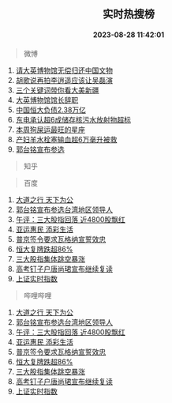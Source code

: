 <div align="center"><h2>实时热搜榜</h2><h4>2023-08-28 11:42:01</h4></div>

> 微博  

1. [请大英博物馆无偿归还中国文物](https://s.weibo.com/weibo?q=%23%E8%AF%B7%E5%A4%A7%E8%8B%B1%E5%8D%9A%E7%89%A9%E9%A6%86%E6%97%A0%E5%81%BF%E5%BD%92%E8%BF%98%E4%B8%AD%E5%9B%BD%E6%96%87%E7%89%A9%23&t=31&band_rank=1&Refer=top)<br />
2. [胡歌说再拍李逍遥应该让吴磊演](https://s.weibo.com/weibo?q=%23%E8%83%A1%E6%AD%8C%E8%AF%B4%E5%86%8D%E6%8B%8D%E6%9D%8E%E9%80%8D%E9%81%A5%E5%BA%94%E8%AF%A5%E8%AE%A9%E5%90%B4%E7%A3%8A%E6%BC%94%23&t=31&band_rank=2&Refer=top)<br />
3. [三个关键词带你看大美新疆](https://s.weibo.com/weibo?q=%23%E4%B8%89%E4%B8%AA%E5%85%B3%E9%94%AE%E8%AF%8D%E5%B8%A6%E4%BD%A0%E7%9C%8B%E5%A4%A7%E7%BE%8E%E6%96%B0%E7%96%86%23&t=31&band_rank=3&Refer=top)<br />
4. [大英博物馆馆长辞职](https://s.weibo.com/weibo?q=%23%E5%A4%A7%E8%8B%B1%E5%8D%9A%E7%89%A9%E9%A6%86%E9%A6%86%E9%95%BF%E8%BE%9E%E8%81%8C%23&t=31&band_rank=4&Refer=top)<br />
5. [中国恒大负债2.38万亿](https://s.weibo.com/weibo?q=%23%E4%B8%AD%E5%9B%BD%E6%81%92%E5%A4%A7%E8%B4%9F%E5%80%BA2.38%E4%B8%87%E4%BA%BF%23&t=31&band_rank=5&Refer=top)<br />
6. [东电承认超6成储存核污水放射物超标](https://s.weibo.com/weibo?q=%23%E4%B8%9C%E7%94%B5%E6%89%BF%E8%AE%A4%E8%B6%856%E6%88%90%E5%82%A8%E5%AD%98%E6%A0%B8%E6%B1%A1%E6%B0%B4%E6%94%BE%E5%B0%84%E7%89%A9%E8%B6%85%E6%A0%87%23&t=31&band_rank=6&Refer=top)<br />
7. [本周狗屎运最旺的星座](https://s.weibo.com/weibo?q=%E6%9C%AC%E5%91%A8%E7%8B%97%E5%B1%8E%E8%BF%90%E6%9C%80%E6%97%BA%E7%9A%84%E6%98%9F%E5%BA%A7&t=31&band_rank=7&Refer=top)<br />
8. [产妇羊水栓塞输血超6万毫升被救](https://s.weibo.com/weibo?q=%23%E4%BA%A7%E5%A6%87%E7%BE%8A%E6%B0%B4%E6%A0%93%E5%A1%9E%E8%BE%93%E8%A1%80%E8%B6%856%E4%B8%87%E6%AF%AB%E5%8D%87%E8%A2%AB%E6%95%91%23&t=31&band_rank=8&Refer=top)<br />
9. [郭台铭宣布参选](https://s.weibo.com/weibo?q=%23%E9%83%AD%E5%8F%B0%E9%93%AD%E5%AE%A3%E5%B8%83%E5%8F%82%E9%80%89%23&t=31&band_rank=9&Refer=top)<br />

> 知乎  


> 百度  

1. [大道之行 天下为公](https://www.baidu.com/s?wd=%E5%A4%A7%E9%81%93%E4%B9%8B%E8%A1%8C+%E5%A4%A9%E4%B8%8B%E4%B8%BA%E5%85%AC&sa=fyb_news&rsv_dl=fyb_news)<br />
2. [郭台铭宣布参选台湾地区领导人](https://www.baidu.com/s?wd=%E9%83%AD%E5%8F%B0%E9%93%AD%E5%AE%A3%E5%B8%83%E5%8F%82%E9%80%89%E5%8F%B0%E6%B9%BE%E5%9C%B0%E5%8C%BA%E9%A2%86%E5%AF%BC%E4%BA%BA&sa=fyb_news&rsv_dl=fyb_news)<br />
3. [午评：三大股指回落 近4800股飘红](https://www.baidu.com/s?wd=%E5%8D%88%E8%AF%84%EF%BC%9A%E4%B8%89%E5%A4%A7%E8%82%A1%E6%8C%87%E5%9B%9E%E8%90%BD+%E8%BF%914800%E8%82%A1%E9%A3%98%E7%BA%A2&sa=fyb_news&rsv_dl=fyb_news)<br />
4. [亚运惠民 添彩生活](https://www.baidu.com/s?wd=%E4%BA%9A%E8%BF%90%E6%83%A0%E6%B0%91+%E6%B7%BB%E5%BD%A9%E7%94%9F%E6%B4%BB&sa=fyb_news&rsv_dl=fyb_news)<br />
5. [普京签令要求瓦格纳宣誓效忠](https://www.baidu.com/s?wd=%E6%99%AE%E4%BA%AC%E7%AD%BE%E4%BB%A4%E8%A6%81%E6%B1%82%E7%93%A6%E6%A0%BC%E7%BA%B3%E5%AE%A3%E8%AA%93%E6%95%88%E5%BF%A0&sa=fyb_news&rsv_dl=fyb_news)<br />
6. [恒大复牌跌超86%](https://www.baidu.com/s?wd=%E6%81%92%E5%A4%A7%E5%A4%8D%E7%89%8C%E8%B7%8C%E8%B6%8586%25&sa=fyb_news&rsv_dl=fyb_news)<br />
7. [三大股指集体跳空暴涨](https://www.baidu.com/s?wd=%E4%B8%89%E5%A4%A7%E8%82%A1%E6%8C%87%E9%9B%86%E4%BD%93%E8%B7%B3%E7%A9%BA%E6%9A%B4%E6%B6%A8&sa=fyb_news&rsv_dl=fyb_news)<br />
8. [高考钉子户唐尚珺宣布继续复读](https://www.baidu.com/s?wd=%E9%AB%98%E8%80%83%E9%92%89%E5%AD%90%E6%88%B7%E5%94%90%E5%B0%9A%E7%8F%BA%E5%AE%A3%E5%B8%83%E7%BB%A7%E7%BB%AD%E5%A4%8D%E8%AF%BB&sa=fyb_news&rsv_dl=fyb_news)<br />
9. [上证实时指数](https://www.baidu.com/s?wd=%E4%B8%8A%E8%AF%81%E5%AE%9E%E6%97%B6%E6%8C%87%E6%95%B0&sa=fyb_news&rsv_dl=fyb_news)<br />

> 哔哩哔哩  

1. [大道之行 天下为公](https://www.baidu.com/s?wd=%E5%A4%A7%E9%81%93%E4%B9%8B%E8%A1%8C+%E5%A4%A9%E4%B8%8B%E4%B8%BA%E5%85%AC&sa=fyb_news&rsv_dl=fyb_news)<br />
2. [郭台铭宣布参选台湾地区领导人](https://www.baidu.com/s?wd=%E9%83%AD%E5%8F%B0%E9%93%AD%E5%AE%A3%E5%B8%83%E5%8F%82%E9%80%89%E5%8F%B0%E6%B9%BE%E5%9C%B0%E5%8C%BA%E9%A2%86%E5%AF%BC%E4%BA%BA&sa=fyb_news&rsv_dl=fyb_news)<br />
3. [午评：三大股指回落 近4800股飘红](https://www.baidu.com/s?wd=%E5%8D%88%E8%AF%84%EF%BC%9A%E4%B8%89%E5%A4%A7%E8%82%A1%E6%8C%87%E5%9B%9E%E8%90%BD+%E8%BF%914800%E8%82%A1%E9%A3%98%E7%BA%A2&sa=fyb_news&rsv_dl=fyb_news)<br />
4. [亚运惠民 添彩生活](https://www.baidu.com/s?wd=%E4%BA%9A%E8%BF%90%E6%83%A0%E6%B0%91+%E6%B7%BB%E5%BD%A9%E7%94%9F%E6%B4%BB&sa=fyb_news&rsv_dl=fyb_news)<br />
5. [普京签令要求瓦格纳宣誓效忠](https://www.baidu.com/s?wd=%E6%99%AE%E4%BA%AC%E7%AD%BE%E4%BB%A4%E8%A6%81%E6%B1%82%E7%93%A6%E6%A0%BC%E7%BA%B3%E5%AE%A3%E8%AA%93%E6%95%88%E5%BF%A0&sa=fyb_news&rsv_dl=fyb_news)<br />
6. [恒大复牌跌超86%](https://www.baidu.com/s?wd=%E6%81%92%E5%A4%A7%E5%A4%8D%E7%89%8C%E8%B7%8C%E8%B6%8586%25&sa=fyb_news&rsv_dl=fyb_news)<br />
7. [三大股指集体跳空暴涨](https://www.baidu.com/s?wd=%E4%B8%89%E5%A4%A7%E8%82%A1%E6%8C%87%E9%9B%86%E4%BD%93%E8%B7%B3%E7%A9%BA%E6%9A%B4%E6%B6%A8&sa=fyb_news&rsv_dl=fyb_news)<br />
8. [高考钉子户唐尚珺宣布继续复读](https://www.baidu.com/s?wd=%E9%AB%98%E8%80%83%E9%92%89%E5%AD%90%E6%88%B7%E5%94%90%E5%B0%9A%E7%8F%BA%E5%AE%A3%E5%B8%83%E7%BB%A7%E7%BB%AD%E5%A4%8D%E8%AF%BB&sa=fyb_news&rsv_dl=fyb_news)<br />
9. [上证实时指数](https://www.baidu.com/s?wd=%E4%B8%8A%E8%AF%81%E5%AE%9E%E6%97%B6%E6%8C%87%E6%95%B0&sa=fyb_news&rsv_dl=fyb_news)<br />
